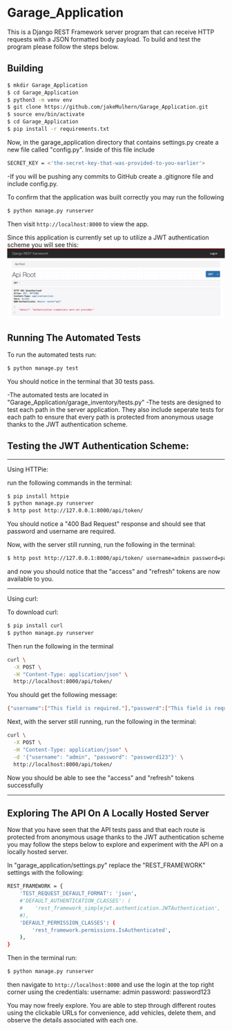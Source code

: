 # Garage_Application


This is a Django REST Framework server program that can receive HTTP requests with a JSON formatted body payload.  To build and test the program please follow the steps below.

## Building

```sh
$ mkdir Garage_Application
$ cd Garage_Application
$ python3 -m venv env
$ git clone https://github.com/jakeMulhern/Garage_Application.git
$ source env/bin/activate
$ cd Garage_Application
$ pip install -r requirements.txt
```
Now, in the garage_application directory that contains settings.py create a new file called "config.py".
Inside of this file include
```sh
SECRET_KEY = <'the-secret-key-that-was-provided-to-you-earlier'>
```
-If you will be pushing any commits to GitHub create a .gitignore file and include config.py.


To confirm that the application was built correctly you may run the following
```sh
$ python manage.py runserver
```
Then visit `http://localhost:8000` to view the app.

Since this application is currently set up to utilize a JWT authentication
scheme you will see this:
![Root API View](garage_inventory/static/garage_inventory/images/API_Root.png)



## Running The Automated Tests
To run the automated tests run:

```sh
$ python manage.py test
```
You should notice in the terminal that 30 tests pass.

-The automated tests are located in "Garage_Application/garage_inventory/tests.py"
-The tests are designed to test each path in the server application.  They also include seperate tests for each path to ensure that every path is protected from anonymous usage thanks to the JWT authentication scheme.


## Testing the JWT Authentication Scheme:


-----------------------------------------------------------------------------------

Using HTTPie:

run the following commands in the terminal:
```sh
$ pip install httpie
$ python manage.py runserver
$ http post http://127.0.0.1:8000/api/token/
```
You should notice a "400 Bad Request" response and should see that password and username are required.

Now, with the server still running, run the following in the terminal:
```sh
$ http post http://127.0.0.1:8000/api/token/ username=admin password=password123
```
and now you should notice that the "access" and "refresh" tokens are now available to you.


-----------------------------------------------------------------------------------

Using curl:

To download curl:
```sh
$ pip install curl
$ python manage.py runserver
```
Then run the following in the terminal
```sh
curl \
  -X POST \
  -H "Content-Type: application/json" \
  http://localhost:8000/api/token/
```
You should get the following message:
```sh
{"username":["This field is required."],"password":["This field is required."]}
```
Next, with the server still running, run the following in the terminal:

```sh
curl \
  -X POST \
  -H "Content-Type: application/json" \
  -d '{"username": "admin", "password": "password123"}' \
  http://localhost:8000/api/token/
```
Now you should be able to see the "access" and "refresh" tokens successfully

-----------------------------------------------------------------------------------

## Exploring The API On A Locally Hosted Server

Now that you have seen that the API tests pass and that each route is protected from anonymous usage thanks to the JWT authentication scheme you may follow the steps below to explore and experiment with the API on a locally hosted server.

In "garage_application/settings.py" replace the "REST_FRAMEWORK" settings with the following:
```sh
REST_FRAMEWORK = {
    'TEST_REQUEST_DEFAULT_FORMAT': 'json',
    #'DEFAULT_AUTHENTICATION_CLASSES': (
    #    'rest_framework_simplejwt.authentication.JWTAuthentication',
    #),
    'DEFAULT_PERMISSION_CLASSES': (
        'rest_framework.permissions.IsAuthenticated',
    ),
}
```
Then in the terminal run:
```sh
$ python manage.py runserver
```
then navigate to `http://localhost:8000` and use the login at the top right corner using the credentials:
username: admin
password: password123

You may now freely explore.  You are able to step through different routes using the clickable URLs for convenience, add vehicles, delete them, and observe the details associated with each one.


